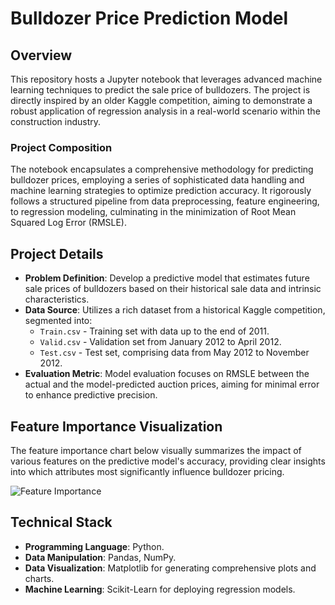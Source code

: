 # Bulldozer Price Prediction Model

## Overview

This repository hosts a Jupyter notebook that leverages advanced machine learning techniques to predict the sale price of bulldozers. The project is directly inspired by an older Kaggle competition, aiming to demonstrate a robust application of regression analysis in a real-world scenario within the construction industry.

### Project Composition

The notebook encapsulates a comprehensive methodology for predicting bulldozer prices, employing a series of sophisticated data handling and machine learning strategies to optimize prediction accuracy. It rigorously follows a structured pipeline from data preprocessing, feature engineering, to regression modeling, culminating in the minimization of Root Mean Squared Log Error (RMSLE).

## Project Details

- **Problem Definition**: Develop a predictive model that estimates future sale prices of bulldozers based on their historical sale data and intrinsic characteristics.
- **Data Source**: Utilizes a rich dataset from a historical Kaggle competition, segmented into:
  - `Train.csv` - Training set with data up to the end of 2011.
  - `Valid.csv` - Validation set from January 2012 to April 2012.
  - `Test.csv` - Test set, comprising data from May 2012 to November 2012.
- **Evaluation Metric**: Model evaluation focuses on RMSLE between the actual and the model-predicted auction prices, aiming for minimal error to enhance predictive precision.

## Feature Importance Visualization

The feature importance chart below visually summarizes the impact of various features on the predictive model's accuracy, providing clear insights into which attributes most significantly influence bulldozer pricing.

![Feature Importance](https://github.com/user-attachments/assets/2cb120d3-d4fb-4e35-a48e-d776b93c5ed7)

## Technical Stack

- **Programming Language**: Python.
- **Data Manipulation**: Pandas, NumPy.
- **Data Visualization**: Matplotlib for generating comprehensive plots and charts.
- **Machine Learning**: Scikit-Learn for deploying regression models.

